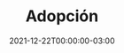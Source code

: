 ---
title: "Adopción"
date: 2021-12-22T00:00:00-03:00
lastmod: 2022-10-05T00:00:00-03:00
weight: 3
draft: false
keywords: ["people", "adopcion", "hijos"]
description: "Adopción"
mantained_by:
    - alejandrapaola
---